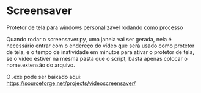 # Screensaver
Protetor de tela para windows personalizavel rodando como processo


Quando rodar o screensaver.py, uma janela vai ser gerada, nela é necessário entrar com o endereço do vídeo que será usado como protetor de tela, e o tempo de inatividade em minutos para ativar o protetor de tela, se o vídeo estiver na mesma pasta que o script, basta apenas colocar o nome.extensão do arquivo.


O .exe pode ser baixado aqui:
https://sourceforge.net/projects/videoscreensaver/
